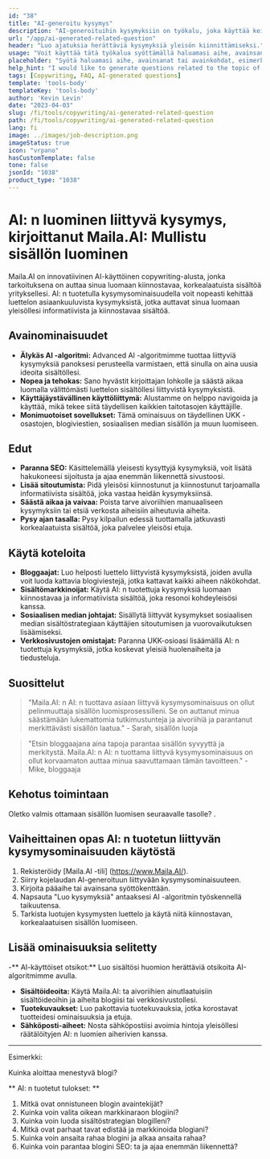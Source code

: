 ```yaml
---
id: "38"
title: "AI-generoitu kysymys"
description: "AI-generoituihin kysymyksiin on työkalu, joka käyttää keinotekoista älykkyyttä luodakseen asiaankuuluvat ja kiinnostavat kysymykset automaattisesti tietyn aiheen tai avainsanojen perusteella.  Tämä työkalu sopii täydellisesti UKK -osastojen, keskustelufoorumien, sosiaalisen median sisällön ja muun luomiseen, varmistamaan, että käsittelet kohdeyleisösi tärkeimpiä huolenaiheita."
url: "/app/ai-generated-related-question"
header: "Luo ajatuksia herättäviä kysymyksiä yleisön kiinnittämiseksi."
usage: "Voit käyttää tätä työkalua syöttämällä haluamasi aihe, avainsanat tai avainpisteet.  AI tuottaa sitten sarjan hyvin muotoiltuja, asiaankuuluvia ja kiinnostavia kysymyksiä panoksesi perusteella."
placeholder: "Syötä haluamasi aihe, avainsanat tai avainkohdat, esimerkiksi: \ n \ ntopic: Sosiaalisen median markkinointi \ nywords: Facebook, Instagram, Twitter, LinkedIn \ n \ n"
help_hint: "I would like to generate questions related to the topic of sustainable fashion."
tags: [Copywriting, FAQ, AI-generated questions]
template: 'tools-body'
templateKey: 'tools-body'
author: 'Kevin Levin'
date: "2023-04-03"
slug: /fi/tools/copywriting/ai-generated-related-question
path: /fi/tools/copywriting/ai-generated-related-question
lang: fi
image: ../images/job-description.png
imageStatus: true
icon: "vrpano"
hasCustomTemplate: false
tone: false
jsonId: "1038"
product_type: "1038"
---
```

# AI: n luominen liittyvä kysymys, kirjoittanut Maila.AI: Mullistu sisällön luominen

Maila.AI on innovatiivinen AI-käyttöinen copywriting-alusta, jonka tarkoituksena on auttaa sinua luomaan kiinnostavaa, korkealaatuista sisältöä yrityksellesi.  AI: n tuotetulla kysymysominaisuudella voit nopeasti kehittää luettelon asiaankuuluvista kysymyksistä, jotka auttavat sinua luomaan yleisöllesi informatiivista ja kiinnostavaa sisältöä.

## Avainominaisuudet

- **Älykäs AI -algoritmi:** Advanced AI -algoritmimme tuottaa liittyviä kysymyksiä panoksesi perusteella varmistaen, että sinulla on aina uusia ideoita sisältöllesi.
 - **Nopea ja tehokas:** Sano hyvästit kirjoittajan lohkolle ja säästä aikaa luomalla välittömästi luettelon sisältöllesi liittyvistä kysymyksistä.
 - **Käyttäjäystävällinen käyttöliittymä:** Alustamme on helppo navigoida ja käyttää, mikä tekee siitä täydellisen kaikkien taitotasojen käyttäjille.
 - **Monimuotoiset sovellukset:** Tämä ominaisuus on täydellinen UKK -osastojen, blogiviestien, sosiaalisen median sisällön ja muun luomiseen.

## Edut

- **Paranna SEO:** Käsittelemällä yleisesti kysyttyjä kysymyksiä, voit lisätä hakukoneesi sijoitusta ja ajaa enemmän liikennettä sivustoosi.
 - **Lisää sitoutumista:** Pidä yleisösi kiinnostunut ja kiinnostunut tarjoamalla informatiivista sisältöä, joka vastaa heidän kysymyksiinsä.
 - **Säästä aikaa ja vaivaa:** Poista tarve aivoriihien manuaaliseen kysymyksiin tai etsiä verkosta aiheisiin aiheutuvia aiheita.
 - **Pysy ajan tasalla:** Pysy kilpailun edessä tuottamalla jatkuvasti korkealaatuista sisältöä, joka palvelee yleisösi etuja.

## Käytä koteloita

- **Bloggaajat:** Luo helposti luettelo liittyvistä kysymyksistä, joiden avulla voit luoda kattavia blogiviestejä, jotka kattavat kaikki aiheen näkökohdat.
 - **Sisältömarkkinoijat:** Käytä AI: n tuotettuja kysymyksiä luomaan kiinnostavaa ja informatiivista sisältöä, joka resonoi kohdeyleisösi kanssa.
 - **Sosiaalisen median johtajat:** Sisällytä liittyvät kysymykset sosiaalisen median sisältöstrategiaan käyttäjien sitoutumisen ja vuorovaikutuksen lisäämiseksi.
 - **Verkkosivustojen omistajat:** Paranna UKK-osioasi lisäämällä AI: n tuotettuja kysymyksiä, jotka koskevat yleisiä huolenaiheita ja tiedusteluja.

## Suosittelut

> "Maila.AI: n AI: n tuottava asiaan liittyvä kysymysominaisuus on ollut pelinmuuttaja sisällön luomisprosessilleni. Se on auttanut minua säästämään lukemattomia tutkimustunteja ja aivoriihiä ja parantanut merkittävästi sisällön laatua."  - Sarah, sisällön luoja

> "Etsin bloggaajana aina tapoja parantaa sisällön syvyyttä ja merkitystä. Maila.AI: n AI: n tuottama liittyvä kysymysominaisuus on ollut korvaamaton auttaa minua saavuttamaan tämän tavoitteen."  - Mike, bloggaaja

## Kehotus toimintaan

Oletko valmis ottamaan sisällön luomisen seuraavalle tasolle?  .

## Vaiheittainen opas AI: n tuotetun liittyvän kysymysominaisuuden käytöstä

1. Rekisteröidy [Maila.AI -tili] (https://www.Maila.AI/).
 2. Siirry kojelaudan AI-generoituun liittyvään kysymysominaisuuteen.
 3. Kirjoita pääaihe tai avainsana syöttökenttään.
 4. Napsauta "Luo kysymyksiä" antaaksesi AI -algoritmin työskennellä taikuutensa.
 5. Tarkista luotujen kysymysten luettelo ja käytä niitä kiinnostavan, korkealaatuisen sisällön luomiseen.

## Lisää ominaisuuksia selitetty

-** AI-käyttöiset otsikot:** Luo sisältösi huomion herättäviä otsikoita AI-algoritmimme avulla.
 - **Sisältöideoita:** Käytä Maila.AI: ta aivoriihien ainutlaatuisiin sisältöideoihin ja aiheita blogiisi tai verkkosivustollesi.
 - **Tuotekuvaukset:** Luo pakottavia tuotekuvauksia, jotka korostavat tuotteidesi ominaisuuksia ja etuja.
 - **Sähköposti-aiheet:** Nosta sähköpostiisi avoimia hintoja yleisöllesi räätälöityjen AI: n luomien aiherivien kanssa.

---

Esimerkki:

Kuinka aloittaa menestyvä blogi?

** AI: n tuotetut tulokset: **
 1. Mitkä ovat onnistuneen blogin avaintekijät?
 2. Kuinka voin valita oikean markkinaraon blogiini?
 3. Kuinka voin luoda sisältöstrategian blogilleni?
 4. Mitkä ovat parhaat tavat edistää ja markkinoida blogiani?
 5. Kuinka voin ansaita rahaa blogini ja alkaa ansaita rahaa?
 6. Kuinka voin parantaa blogini SEO: ta ja ajaa enemmän liikennettä?

